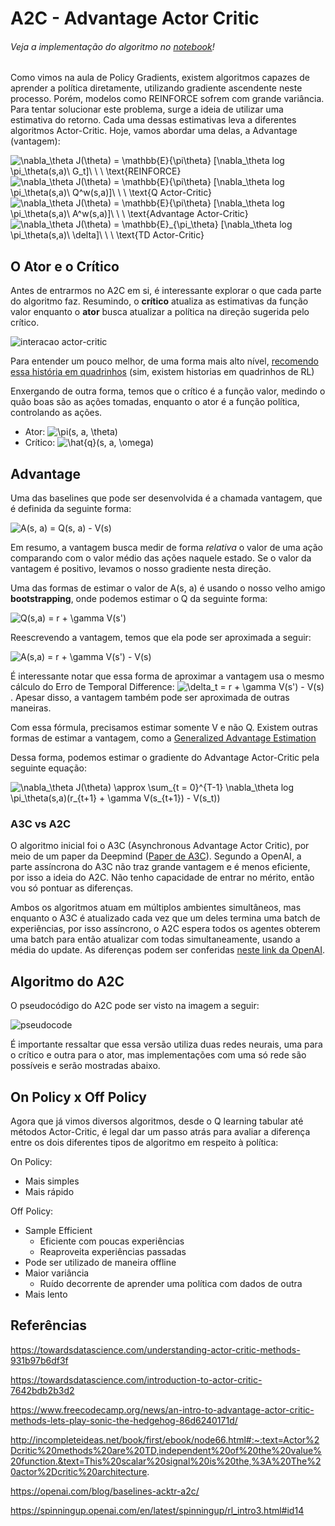 # A2C - Advantage Actor Critic
###### Veja a implementação do algoritmo no [notebook](A2C.ipynb)!

Como vimos na aula de Policy Gradients, existem algoritmos capazes de aprender a política diretamente, utilizando gradiente ascendente neste processo. Porém, modelos como REINFORCE sofrem com grande variância. Para tentar solucionar este problema, surge a ideia de utilizar uma estimativa do retorno. Cada uma dessas estimativas leva a diferentes algoritmos Actor-Critic. Hoje, vamos abordar uma delas, a Advantage (vantagem):

<img src="https://latex.codecogs.com/svg.latex?\nabla_\theta&space;J(\theta)&space;=&space;\mathbb{E}{\pi\theta}&space;[\nabla_\theta&space;log&space;\pi_\theta(s,a)\&space;G_t]\&space;\&space;\&space;\text{REINFORCE}" title="\nabla_\theta J(\theta) = \mathbb{E}{\pi\theta} [\nabla_\theta log \pi_\theta(s,a)\ G_t]\ \ \ \text{REINFORCE}" />

<img src="https://latex.codecogs.com/svg.latex?\nabla_\theta&space;J(\theta)&space;=&space;\mathbb{E}{\pi\theta}&space;[\nabla_\theta&space;log&space;\pi_\theta(s,a)\&space;Q^w(s,a)]\&space;\&space;\&space;\text{Q&space;Actor-Critic}" title="\nabla_\theta J(\theta) = \mathbb{E}{\pi\theta} [\nabla_\theta log \pi_\theta(s,a)\ Q^w(s,a)]\ \ \ \text{Q Actor-Critic}" />

<img src="https://latex.codecogs.com/svg.latex?\nabla_\theta&space;J(\theta)&space;=&space;\mathbb{E}{\pi\theta}&space;[\nabla_\theta&space;log&space;\pi_\theta(s,a)\&space;A^w(s,a)]\&space;\&space;\&space;\text{Advantage&space;Actor-Critic}" title="\nabla_\theta J(\theta) = \mathbb{E}{\pi\theta} [\nabla_\theta log \pi_\theta(s,a)\ A^w(s,a)]\ \ \ \text{Advantage Actor-Critic}" />

<img src="https://latex.codecogs.com/svg.latex?\nabla_\theta&space;J(\theta)&space;=&space;\mathbb{E}_{\pi_\theta}&space;[\nabla_\theta&space;log&space;\pi_\theta(s,a)\&space;\delta]\&space;\&space;\&space;\text{TD&space;Actor-Critic}" title="\nabla_\theta J(\theta) = \mathbb{E}_{\pi_\theta} [\nabla_\theta log \pi_\theta(s,a)\ \delta]\ \ \ \text{TD Actor-Critic}" />

## O Ator e o Crítico

Antes de entrarmos no A2C em si, é interessante explorar o que cada parte do algoritmo faz. Resumindo, o **crítico** atualiza as estimativas da função valor enquanto o **ator** busca atualizar a política na direção sugerida pelo crítico.

![interacao actor-critic](https://miro.medium.com/max/390/1*-GfRVLWhcuSYhG25rN0IbA.png)

Para entender um pouco melhor, de uma forma mais alto nível, [recomendo essa história em quadrinhos](https://hackernoon.com/intuitive-rl-intro-to-advantage-actor-critic-a2c-4ff545978752) (sim, existem historias em quadrinhos de RL)

Enxergando de outra forma, temos que o crítico é a função valor, medindo o quão boas são as ações tomadas, enquanto o ator é a função política, controlando as ações.

* Ator: <img src="https://latex.codecogs.com/svg.latex?\pi(s,&space;a,&space;\theta)" title="\pi(s, a, \theta)" />
* Crítico: <img src="https://latex.codecogs.com/svg.latex?\hat{q}(s,&space;a,&space;\omega)" title="\hat{q}(s, a, \omega)" />


## Advantage

Uma das baselines que pode ser desenvolvida é a chamada vantagem, que é definida da seguinte forma:

<img src="https://latex.codecogs.com/svg.latex?A(s,&space;a)&space;=&space;Q(s,&space;a)&space;-&space;V(s)" title="A(s, a) = Q(s, a) - V(s)" />

Em resumo, a vantagem busca medir de forma *relativa* o valor de uma ação comparando com o valor médio das ações naquele estado. Se o valor da vantagem é positivo, levamos o nosso gradiente nesta direção.

Uma das formas de estimar o valor de A(s, a) é usando o nosso velho amigo **bootstrapping**, onde podemos estimar o Q da seguinte forma:

<img src="https://latex.codecogs.com/svg.latex?Q(s,a)&space;=&space;r&space;&plus;&space;\gamma&space;V(s')" title="Q(s,a) = r + \gamma V(s')" />

Reescrevendo a vantagem, temos que ela pode ser aproximada a seguir:

<img src="https://latex.codecogs.com/svg.latex?A(s,a)&space;=&space;r&space;&plus;&space;\gamma&space;V(s')&space;-&space;V(s)" title="A(s,a) = r + \gamma V(s') - V(s)" />

É interessante notar que essa forma de aproximar a vantagem usa o mesmo cálculo do Erro de Temporal Difference: <img src="https://latex.codecogs.com/svg.latex?\inline&space;\delta_t&space;=&space;r&space;&plus;&space;\gamma&space;V(s')&space;-&space;V(s)" title="\delta_t = r + \gamma V(s') - V(s)" />. Apesar disso, a vantagem também pode ser aproximada de outras maneiras.

Com essa fórmula, precisamos estimar somente V e não Q. Existem outras formas de estimar a vantagem, como a [Generalized Advantage Estimation](https://arxiv.org/pdf/1506.02438.pdf)

Dessa forma, podemos estimar o gradiente do Advantage Actor-Critic pela seguinte equação:

<img src="https://latex.codecogs.com/svg.latex?\nabla_\theta&space;J(\theta)&space;\approx&space;\sum_{t&space;=&space;0}^{T-1}&space;\nabla_\theta&space;log&space;\pi_\theta(s,a)(r_{t&plus;1}&space;&plus;&space;\gamma&space;V(s_{t&plus;1})&space;-&space;V(s_t))" title="\nabla_\theta J(\theta) \approx \sum_{t = 0}^{T-1} \nabla_\theta log \pi_\theta(s,a)(r_{t+1} + \gamma V(s_{t+1}) - V(s_t))" />

### A3C vs A2C

O algoritmo inicial foi o A3C (Asynchronous Advantage Actor Critic), por meio de um paper da Deepmind ([Paper de A3C](https://arxiv.org/abs/1602.01783)). Segundo a OpenAI, a parte assíncrona do A3C não traz grande vantagem e é menos eficiente, por isso a ideia do A2C. Não tenho capacidade de entrar no mérito, então vou só pontuar as diferenças.

Ambos os algoritmos atuam em múltiplos ambientes simultâneos, mas enquanto o A3C é atualizado cada vez que um deles termina uma batch de experiências, por isso assíncrono, o A2C espera todos os agentes obterem uma batch para então atualizar com todas simultaneamente, usando a média do update. As diferenças podem ser conferidas [neste link da OpenAI](https://openai.com/blog/baselines-acktr-a2c/).

## Algoritmo do A2C

O pseudocódigo do A2C pode ser visto na imagem a seguir:

![pseudocode](imgs/A2C.svg)

É importante ressaltar que essa versão utiliza duas redes neurais, uma para o crítico e outra para o ator, mas implementações com uma só rede são possíveis e serão mostradas abaixo.

## On Policy x Off Policy

Agora que já vimos diversos algoritmos, desde o Q learning tabular até métodos Actor-Critic, é legal dar um passo atrás para avaliar a diferença entre os dois diferentes tipos de algoritmo em respeito à política:

On Policy:
  - Mais simples
  - Mais rápido

Off Policy:
  - Sample Efficient 
    - Eficiente com poucas experiências
    - Reaproveita experiências passadas
  - Pode ser utilizado de maneira offline
  - Maior variância
    - Ruído decorrente de aprender uma política com dados de outra
  - Mais lento

## Referências
https://towardsdatascience.com/understanding-actor-critic-methods-931b97b6df3f

https://towardsdatascience.com/introduction-to-actor-critic-7642bdb2b3d2

https://www.freecodecamp.org/news/an-intro-to-advantage-actor-critic-methods-lets-play-sonic-the-hedgehog-86d6240171d/

http://incompleteideas.net/book/first/ebook/node66.html#:~:text=Actor%2Dcritic%20methods%20are%20TD,independent%20of%20the%20value%20function.&text=This%20scalar%20signal%20is%20the,%3A%20The%20actor%2Dcritic%20architecture.

https://openai.com/blog/baselines-acktr-a2c/

https://spinningup.openai.com/en/latest/spinningup/rl_intro3.html#id14
